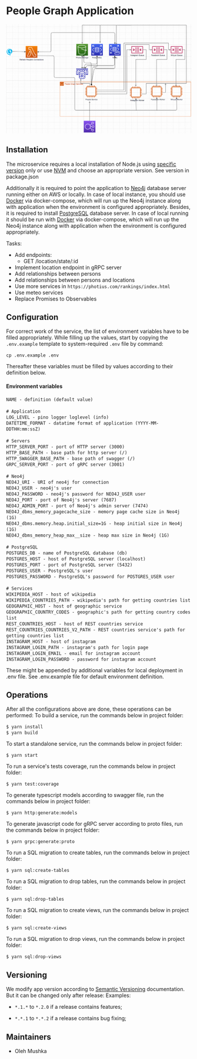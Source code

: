 # People Graph Application

![Project Architecture](./architecture.png)

## Installation
The microservice requires a local installation of Node.js using [specific version](https://nodejs.org/uk/download/) only or use [NVM](https://github.com/nvm-sh/nvm/blob/master/README.md) and choose an appropriate version. See version in package.json 

Additionally it is required to point the application to [Neo4j](https://neo4j.com/download/) database server running either on AWS or locally. In case of local  instance, you should use [Docker](https://www.docker.com/products/docker-desktop) via docker-compose, which will run up the Neo4j instance along with application when the environment is configured appropriately. Besides, it is required to install [PostgreSQL](https://www.postgresql.org/download/) database server. In case of local running it should be run with [Docker](https://www.docker.com/products/docker-desktop) via docker-compose, which will run up the Neo4j instance along with application when the environment is configured appropriately.

Tasks:
* Add endpoints:
  - GET /location/state/:id
* Implement location endpoint in gRPC server
* Add relationships between persons
* Add relationships between persons and locations
* Use more services in `https://photius.com/rankings/index.html`
* Use meteo services
* Replace Promises to Observables

## Configuration
For correct work of the service, the list of environment variables have to be filled appropriately. While filling up the values, start by copying the `.env.example` template to system-required `.env` file by command:
```
cp .env.example .env
```
Thereafter these variables must be filled by values according to their definition below.

#### Environment variables

```
NAME - definition (default value)

# Application
LOG_LEVEL - pino logger loglevel (info)
DATETIME_FORMAT - datatime format of application (YYYY-MM-DDTHH:mm:ssZ)

# Servers
HTTP_SERVER_PORT - port of HTTP server (3000)
HTTP_BASE_PATH - base path for http server (/)
HTTP_SWAGGER_BASE_PATH - base path of swagger (/)
GRPC_SERVER_PORT - port of gRPC server (3001)

# Neo4j
NEO4J_URI - URI of neo4j for connection
NEO4J_USER - neo4j's user
NEO4J_PASSWORD - neo4j's password for NEO4J_USER user
NEO4J_PORT - port of Neo4j's server (7687)
NEO4J_ADMIN_PORT - port of Neo4j's admin server (7474)
NEO4J_dbms_memory_pagecache_size - memory page cache size in Neo4j (1G)
NEO4J_dbms.memory.heap.initial_size=1G - heap initial size in Neo4j (1G)
NEO4J_dbms_memory_heap_max__size - heap max size in Neo4j (1G)

# PostgreSQL
POSTGRES_DB - name of PostgreSQL database (db)
POSTGRES_HOST - host of PostgreSQL server (localhost)
POSTGRES_PORT - port of PostgreSQL server (5432)
POSTGRES_USER - PostgreSQL's user
POSTGRES_PASSWORD - PostgreSQL's password for POSTGRES_USER user

# Services
WIKIPEDIA_HOST - host of wikipedia
WIKIPEDIA_COUNTRIES_PATH - wikipedia's path for getting countries list
GEOGRAPHIC_HOST - host of geographic service
GEOGRAPHIC_COUNTRY_CODES - geographic's path for getting country codes list
REST_COUNTRIES_HOST - host of REST countries service
REST_COUNTRIES_COUNTRIES_V2_PATH - REST countries service's path for getting countries list
INSTAGRAM_HOST - host of instagram
INSTAGRAM_LOGIN_PATH - instagram's path for login page
INSTAGRAM_LOGIN_EMAIL - email for instagram account
INSTAGRAM_LOGIN_PASSWORD - password for instagram account
```

These might be appended by additional variables for local deployment in .env file. See .env.example file for default environment definition.

## Operations
After all the configurations above are done, these operations can be performed:
To build a service, run the commands below in project folder:
```
$ yarn install
$ yarn build
```
To start a standalone service, run the commands below in project folder:
```
$ yarn start
```
To run a service's tests coverage, run the commands below in project folder:
```
$ yarn test:coverage
```
To generate typescript models according to swagger file, run the commands below in project folder:
```
$ yarn http:generate:models
```
To generate javascript code for gRPC server according to proto files, run the commands below in project folder:
```
$ yarn grpc:generate:proto
```
To run a SQL migration to create tables, run the commands below in project folder:
```
$ yarn sql:create-tables
```
To run a SQL migration to drop tables, run the commands below in project folder:
```
$ yarn sql:drop-tables
```
To run a SQL migration to create views, run the commands below in project folder:
```
$ yarn sql:create-views
```
To run a SQL migration to drop views, run the commands below in project folder:
```
$ yarn sql:drop-views
```

## Versioning

We modify app version according to [Semantic Versioning](https://semver.org/) documentation.
But it can be changed only after release:
Examples:

- `*.1.*` to `*.2.0` if a release contains features;

- `*.*.1` to `*.*.2` if a release contains bug fixing;

## Maintainers
- Oleh Mushka
